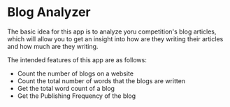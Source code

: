 # Blog Analyzer

The basic idea for this app is to analyze yoru competition's blog articles, which will allow you to get an insight into how are they writing their articles and how much are they writing.

The intended features of this app are as follows:
* Count the number of blogs on a website
* Count the total number of words that the blogs are written
* Get the total word count of a blog
* Get the Publishing Frequency of the blog